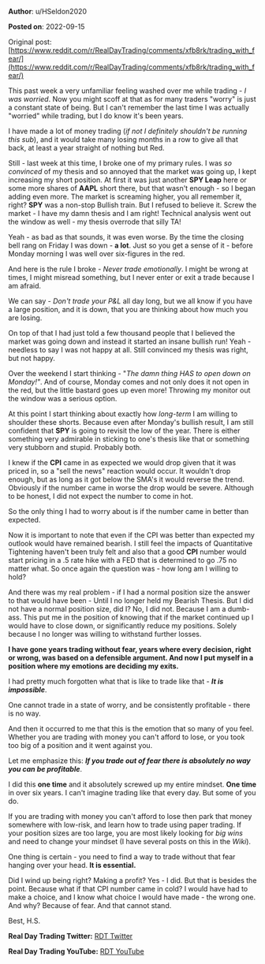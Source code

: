 **Author**: u/HSeldon2020

**Posted on**: 2022-09-15

Original post: [https://www.reddit.com/r/RealDayTrading/comments/xfb8rk/trading_with_fear/](https://www.reddit.com/r/RealDayTrading/comments/xfb8rk/trading_with_fear/)

This past week a very unfamiliar feeling washed over me while trading - *I was worried*.   Now you might scoff at that as for many traders "worry" is just a constant state of being.   But I can't remember the last time I was actually "worried" while trading, but I do know it's been years.

I have made a lot of money trading (*if not I definitely shouldn't be running this sub*), and it would take many losing months in a row to give all that back, at least a year straight of nothing but Red.  

Still - last week at this time, I broke one of my primary rules.  I was *so convinced* of my thesis and so annoyed that the market was going up, I kept increasing my short position.  At first it was just another **SPY Leap** here or some more shares of **AAPL** short there, but that wasn't enough - so I began adding even more.  The market is screaming higher, you all remember it, right? **SPY** was a non-stop Bullish train.  But I refused to believe it.  Screw the market - I have my damn thesis and I am right!  Technical analysis went out the window as well - my thesis overrode that silly TA!

Yeah - as bad as that sounds, it was even worse.   By the time the closing bell rang on Friday I was down - **a lot**.  Just so you get a sense of it - before Monday morning I was well over six-figures in the red.  

And here is the rule I broke - *Never trade emotionally*.  I might be wrong at times, I might misread something, but I never enter or exit a trade because I am afraid.  

We can say - *Don't trade your P&L* all day long, but we all know if you have a large position, and it is down, that you are thinking about how much you are losing.  

On top of that I had just told a few thousand people that I believed the market was going down and instead it started an insane bullish run!  Yeah - needless to say I was not happy at all.  Still convinced my thesis was right, but not happy.

Over the weekend I start thinking - "*The damn thing HAS to open down on Monday!"*.  And of course, Monday comes and not only does it not open in the red, but the little bastard goes up even more! Throwing my monitor out the window was a serious option.

At this point I start thinking about exactly how *long-term* I am willing to shoulder these shorts.  Because even after Monday's bullish result, I am still confident that **SPY** is going to revisit the low of the year. There is either something very admirable in sticking to one's thesis like that or something very stubborn and stupid.  Probably both.

I knew if the **CPI** came in as expected we would drop given that it was priced in, so a "sell the news" reaction would occur.  It wouldn't drop enough, but as long as it got below the SMA's it would reverse the trend.  Obviously if the number came in worse the drop would be severe.  Although to be honest, I did not expect the number to come in hot. 

So the only thing I had to worry about is if the number came in better than expected.   

Now it is important to note that even if the CPI was better than expected my outlook would have remained bearish.  I still feel the impacts of Quantitative Tightening haven't been truly felt and also that a good **CPI** number would start pricing in a .5 rate hike with a FED that is determined to go .75 no matter what.  So once again the question was - how long am I willing to hold?

And there was my real problem - if I had a normal position size the answer to that would have been - Until I no longer held my Bearish Thesis. But I did not have a normal position size, did I? No, I did not. Because I am a dumb-ass.   This put me in the position of knowing that if the market continued up I would have to close down, or significantly reduce my positions.  Solely because I no longer was willing to withstand further losses. 

**I have gone years trading without fear, years where every decision, right or wrong, was based on a defensible argument.  And now I put myself in a position where my emotions are deciding my exits.**

I had pretty much forgotten what that is like to trade like that - ***It is impossible***.  

One cannot trade in a state of worry, and be consistently profitable - there is no way. 

And then it occurred to me that this is the emotion that so many of you feel. Whether you are trading with money you can't afford to lose, or you took too big of a position and it went against you.  

Let me emphasize this: ***If you trade out of fear there is absolutely no way you can be profitable***.

I did this **one time** and it absolutely screwed up my entire mindset.  **One time** in over six years.  I can't imagine trading like that every day.  But some of you do.  

If you are trading with money you can't afford to lose then park that money somewhere with low-risk, and learn how to trade using paper trading.  If your position sizes are too large, you are most likely looking for *big wins* and need to change your mindset (I have several posts on this in the *Wiki*). 

One thing is certain - you need to find a way to trade without that fear hanging over your head.  **It is essential.**

Did I wind up being right? Making a profit?  Yes - I did.  But that is besides the point.  Because what if that CPI number came in cold?  I would have had to make a choice, and I know what choice I would have made - the wrong one. And why? Because of fear.  And that cannot stand.  

 

Best, H.S.

**Real Day Trading Twitter:** [RDT Twitter](https://twitter.com/realdaytrading)

**Real Day Trading YouTube:** [RDT YouTube](https://www.youtube.com/c/RealDayTrading)
